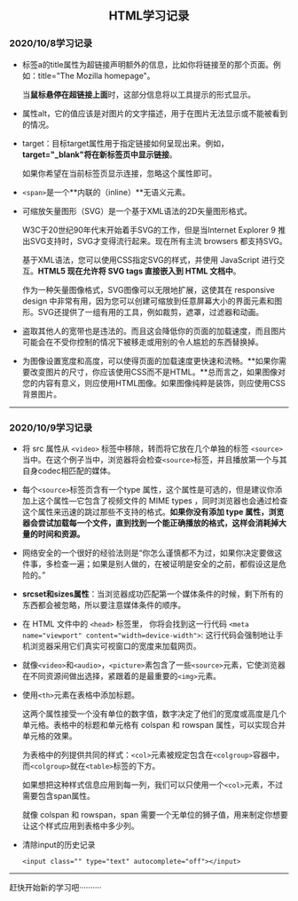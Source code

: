 <h2 align="center">HTML学习记录</h2>

### 2020/10/8学习记录

- 标签a的title属性为超链接声明额外的信息，比如你将链接至的那个页面。例如：title="The Mozilla homepage"。<br>

  当**鼠标悬停在超链接上面**时，这部分信息将以工具提示的形式显示。

- 属性alt，它的值应该是对图片的文字描述，用于在图片无法显示或不能被看到的情况。

- target：目标target属性用于指定链接如何呈现出来。例如，**target="_blank"将在新标签页中显示链接**。<br>

  如果你希望在当前标签页显示连接，忽略这个属性即可。

- `<span>`是一个**内联的（inline）**无语义元素。

- 可缩放矢量图形（SVG）是一个基于XML语法的2D矢量图形格式。<br>

  W3C于20世纪90年代末开始着手SVG的工作，但是当Internet Explorer 9 推出SVG支持时，SVG才变得流行起来。现在所有主流 browsers 都支持SVG。<br>

  基于XML语法，您可以使用CSS指定SVG的样式，并使用 JavaScript 进行交互。**HTML5 现在允许将 SVG tags 直接嵌入到 HTML 文档中**。<br>

  作为一种矢量图像格式，SVG图像可以无限地扩展，这使其在 responsive design 中非常有用，因为您可以创建可缩放到任意屏幕大小的界面元素和图形。SVG还提供了一组有用的工具，例如裁剪，遮罩，过滤器和动画。

- 盗取其他人的宽带也是违法的。而且这会降低你的页面的加载速度，而且图片可能会在不受你控制的情况下被移走或用别的令人尴尬的东西替换掉。

- 为图像设置宽度和高度，可以使得页面的加载速度更快速和流畅。**如果你需要改变图片的尺寸，你应该使用CSS而不是HTML。**总而言之，如果图像对您的内容有意义，则应使用HTML图像。如果图像纯粹是装饰，则应使用CSS背景图片。

---

### 2020/10/9学习记录

- 将 src 属性从 `<video>` 标签中移除，转而将它放在几个单独的标签 `<source>` 当中。在这个例子当中，浏览器将会检查`<source>`标签，并且播放第一个与其自身codec相匹配的媒体。

- 每个`<source>`标签页含有一个type 属性，这个属性是可选的，但是建议你添加上这个属性—它包含了视频文件的 MIME types ，同时浏览器也会通过检查这个属性来迅速的跳过那些不支持的格式。**如果你没有添加 type 属性，浏览器会尝试加载每一个文件，直到找到一个能正确播放的格式，这样会消耗掉大量的时间和资源。**

- 网络安全的一个很好的经验法则是“你怎么谨慎都不为过，如果你决定要做这件事，多检查一遍；如果是别人做的，在被证明是安全的之前，都假设这是危险的。”

- **srcset和sizes属性**：当浏览器成功匹配第一个媒体条件的时候，剩下所有的东西都会被忽略，所以要注意媒体条件的顺序。

- 在 HTML 文件中的 `<head>` 标签里， 你将会找到这一行代码 `<meta name="viewport" content="width=device-width">`: 这行代码会强制地让手机浏览器采用它们真实可视窗口的宽度来加载网页。

- 就像`<video>`和`<audio>`，`<picture>`素包含了一些`<source>`元素，它使浏览器在不同资源间做出选择，紧跟着的是最重要的`<img>`元素。

- 使用`<th>`元素在表格中添加标题。<br>

  这两个属性接受一个没有单位的数字值，数字决定了他们的宽度或高度是几个单元格。表格中的标题和单元格有 colspan 和 rowspan 属性，可以实现合并单元格的效果。<br>

  为表格中的列提供共同的样式：`<col>`元素被规定包含在`<colgroup>`容器中，而`<colgroup>`就在`<table>`标签的下方。<br>

  如果想把这种样式信息应用到每一列，我们可以只使用一个`<col>`元素，不过需要包含span属性。<br>

  就像 colspan 和 rowspan，span 需要一个无单位的狮子值，用来制定你想要让这个样式应用到表格中多少列。<br>
  
- 清除input的历史记录

  ```
  <input class="" type="text" autocomplete="off"></input>
  ```

---

赶快开始新的学习吧··········